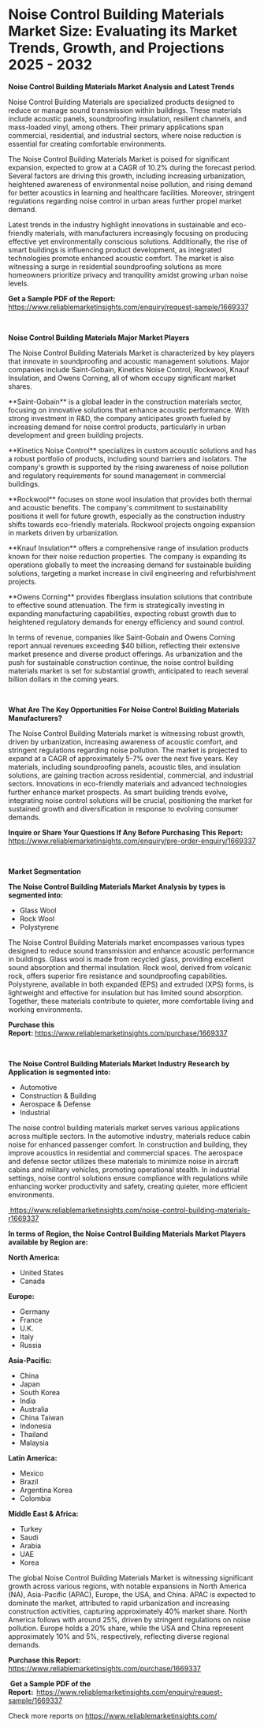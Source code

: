 <p><h1>Noise Control Building Materials Market Size: Evaluating its Market Trends, Growth, and Projections 2025 - 2032</h1></p><p><strong>Noise Control Building Materials Market Analysis and Latest Trends</strong></p>
<p><p>Noise Control Building Materials are specialized products designed to reduce or manage sound transmission within buildings. These materials include acoustic panels, soundproofing insulation, resilient channels, and mass-loaded vinyl, among others. Their primary applications span commercial, residential, and industrial sectors, where noise reduction is essential for creating comfortable environments.</p><p>The Noise Control Building Materials Market is poised for significant expansion, expected to grow at a CAGR of 10.2% during the forecast period. Several factors are driving this growth, including increasing urbanization, heightened awareness of environmental noise pollution, and rising demand for better acoustics in learning and healthcare facilities. Moreover, stringent regulations regarding noise control in urban areas further propel market demand.</p><p>Latest trends in the industry highlight innovations in sustainable and eco-friendly materials, with manufacturers increasingly focusing on producing effective yet environmentally conscious solutions. Additionally, the rise of smart buildings is influencing product development, as integrated technologies promote enhanced acoustic comfort. The market is also witnessing a surge in residential soundproofing solutions as more homeowners prioritize privacy and tranquility amidst growing urban noise levels.</p></p>
<p><strong>Get a Sample PDF of the Report:&nbsp;</strong> <a href="https://www.reliablemarketinsights.com/enquiry/request-sample/1669337?utm_campaign=3290&utm_medium=2&utm_source=Github&utm_content=ia&utm_term=04042025&utm_id=noise-control-building-materials">https://www.reliablemarketinsights.com/enquiry/request-sample/1669337</a></p>
<p>&nbsp;</p>
<p><strong>Noise Control Building Materials Major Market Players</strong></p>
<p><p>The Noise Control Building Materials Market is characterized by key players that innovate in soundproofing and acoustic management solutions. Major companies include Saint-Gobain, Kinetics Noise Control, Rockwool, Knauf Insulation, and Owens Corning, all of whom occupy significant market shares.</p><p>**Saint-Gobain** is a global leader in the construction materials sector, focusing on innovative solutions that enhance acoustic performance. With strong investment in R&D, the company anticipates growth fueled by increasing demand for noise control products, particularly in urban development and green building projects.</p><p>**Kinetics Noise Control** specializes in custom acoustic solutions and has a robust portfolio of products, including sound barriers and isolators. The company's growth is supported by the rising awareness of noise pollution and regulatory requirements for sound management in commercial buildings.</p><p>**Rockwool** focuses on stone wool insulation that provides both thermal and acoustic benefits. The company's commitment to sustainability positions it well for future growth, especially as the construction industry shifts towards eco-friendly materials. Rockwool projects ongoing expansion in markets driven by urbanization.</p><p>**Knauf Insulation** offers a comprehensive range of insulation products known for their noise reduction properties. The company is expanding its operations globally to meet the increasing demand for sustainable building solutions, targeting a market increase in civil engineering and refurbishment projects.</p><p>**Owens Corning** provides fiberglass insulation solutions that contribute to effective sound attenuation. The firm is strategically investing in expanding manufacturing capabilities, expecting robust growth due to heightened regulatory demands for energy efficiency and sound control.</p><p>In terms of revenue, companies like Saint-Gobain and Owens Corning report annual revenues exceeding $40 billion, reflecting their extensive market presence and diverse product offerings. As urbanization and the push for sustainable construction continue, the noise control building materials market is set for substantial growth, anticipated to reach several billion dollars in the coming years.</p></p>
<p>&nbsp;</p>
<p><strong>What Are The Key Opportunities For Noise Control Building Materials Manufacturers?</strong></p>
<p><p>The Noise Control Building Materials market is witnessing robust growth, driven by urbanization, increasing awareness of acoustic comfort, and stringent regulations regarding noise pollution. The market is projected to expand at a CAGR of approximately 5-7% over the next five years. Key materials, including soundproofing panels, acoustic tiles, and insulation solutions, are gaining traction across residential, commercial, and industrial sectors. Innovations in eco-friendly materials and advanced technologies further enhance market prospects. As smart building trends evolve, integrating noise control solutions will be crucial, positioning the market for sustained growth and diversification in response to evolving consumer demands.</p></p>
<p><strong>Inquire or Share Your Questions If Any Before Purchasing This Report:</strong> <a href="https://www.reliablemarketinsights.com/enquiry/pre-order-enquiry/1669337?utm_campaign=3290&utm_medium=2&utm_source=Github&utm_content=ia&utm_term=04042025&utm_id=noise-control-building-materials">https://www.reliablemarketinsights.com/enquiry/pre-order-enquiry/1669337</a></p>
<p>&nbsp;</p>
<p><strong>Market Segmentation</strong></p>
<p><strong>The Noise Control Building Materials Market Analysis by types is segmented into:</strong></p>
<p><ul><li>Glass Wool</li><li>Rock Wool</li><li>Polystyrene</li></ul></p>
<p><p>The Noise Control Building Materials market encompasses various types designed to reduce sound transmission and enhance acoustic performance in buildings. Glass wool is made from recycled glass, providing excellent sound absorption and thermal insulation. Rock wool, derived from volcanic rock, offers superior fire resistance and soundproofing capabilities. Polystyrene, available in both expanded (EPS) and extruded (XPS) forms, is lightweight and effective for insulation but has limited sound absorption. Together, these materials contribute to quieter, more comfortable living and working environments.</p></p>
<p><strong>Purchase this Report:&nbsp;</strong><a href="https://www.reliablemarketinsights.com/purchase/1669337?utm_campaign=3290&utm_medium=2&utm_source=Github&utm_content=ia&utm_term=04042025&utm_id=noise-control-building-materials">https://www.reliablemarketinsights.com/purchase/1669337</a></p>
<p>&nbsp;</p>
<p><strong>The Noise Control Building Materials Market Industry Research by Application is segmented into:</strong></p>
<p><ul><li>Automotive</li><li>Construction & Building</li><li>Aerospace & Defense</li><li>Industrial</li></ul></p>
<p><p>The noise control building materials market serves various applications across multiple sectors. In the automotive industry, materials reduce cabin noise for enhanced passenger comfort. In construction and building, they improve acoustics in residential and commercial spaces. The aerospace and defense sector utilizes these materials to minimize noise in aircraft cabins and military vehicles, promoting operational stealth. In industrial settings, noise control solutions ensure compliance with regulations while enhancing worker productivity and safety, creating quieter, more efficient environments.</p></p>
<p><a href="https://www.reliablemarketinsights.com/noise-control-building-materials-r1669337?utm_campaign=3290&utm_medium=2&utm_source=Github&utm_content=ia&utm_term=04042025&utm_id=noise-control-building-materials">&nbsp;https://www.reliablemarketinsights.com/noise-control-building-materials-r1669337</a></p>
<p><strong>In terms of Region, the Noise Control Building Materials Market Players available by Region are:</strong></p>
<p>
    <p> <strong> North America: </strong>
        <ul>
            <li>United States</li>
            <li>Canada</li>
        </ul>
        </p> 
    <p> <strong> Europe: </strong>
        <ul>
            <li>Germany</li>
            <li>France</li>
            <li>U.K.</li>
            <li>Italy</li>
            <li>Russia</li>
        </ul>
        </p> 
    <p> <strong> Asia-Pacific: </strong>
        <ul>
            <li>China</li>
            <li>Japan</li>
            <li>South Korea</li>
            <li>India</li>
            <li>Australia</li>
            <li>China Taiwan</li>
            <li>Indonesia</li>
            <li>Thailand</li>
            <li>Malaysia</li>
        </ul>
        </p> 
    <p> <strong> Latin America: </strong>
        <ul>
            <li>Mexico</li>
            <li>Brazil</li>
            <li>Argentina Korea</li>
            <li>Colombia</li>
        </ul>
        </p> 
    <p> <strong> Middle East & Africa: </strong>
        <ul>
            <li>Turkey</li>
            <li>Saudi</li>
            <li>Arabia</li>
            <li>UAE</li>
            <li>Korea</li>
        </ul>
    </p>
    </p>
<p><p>The global Noise Control Building Materials Market is witnessing significant growth across various regions, with notable expansions in North America (NA), Asia-Pacific (APAC), Europe, the USA, and China. APAC is expected to dominate the market, attributed to rapid urbanization and increasing construction activities, capturing approximately 40% market share. North America follows with around 25%, driven by stringent regulations on noise pollution. Europe holds a 20% share, while the USA and China represent approximately 10% and 5%, respectively, reflecting diverse regional demands.</p></p>
<p><strong>Purchase this Report: </strong><a href="https://www.reliablemarketinsights.com/purchase/1669337?utm_campaign=3290&utm_medium=2&utm_source=Github&utm_content=ia&utm_term=04042025&utm_id=noise-control-building-materials">https://www.reliablemarketinsights.com/purchase/1669337</a></p>
<p>&nbsp;<strong>Get a Sample PDF of the Report:&nbsp;&nbsp;</strong><a href="https://www.reliablemarketinsights.com/enquiry/request-sample/1669337?utm_campaign=3290&utm_medium=2&utm_source=Github&utm_content=ia&utm_term=04042025&utm_id=noise-control-building-materials">https://www.reliablemarketinsights.com/enquiry/request-sample/1669337</a></p>
<p><strong></strong></p>
<p>Check more reports on <a href="https://www.reliablemarketinsights.com/?utm_campaign=3290&utm_medium=2&utm_source=Github&utm_content=ia&utm_term=04042025&utm_id=noise-control-building-materials">https://www.reliablemarketinsights.com/</a></p>